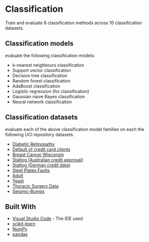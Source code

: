 # Classification

Train and evaluate 8 classification methods across 10 classification datasets.

## Classification models

evaluate the following classification models:

* k-nearest neighbours classification
* Support vector classification
* Decision tree classification
* Random forest classification
* AdaBoost classification
* Logistic regression (for classification)
* Gaussian naive Bayes classification
* Neural network classification

## Classification datasets

evaluate each of the above classification model families on each the following UCI repository
datasets.

* [Diabetic Retinopathy](https://archive.ics.uci.edu/ml/datasets/Diabetic+Retinopathy+Debrecen+Data+Set)
* [Default of credit card clients](https://archive.ics.uci.edu/ml/datasets/default+of+credit+card+clients)
* [Breast Cancer Wisconsin](https://archive.ics.uci.edu/ml/datasets/Breast+Cancer+Wisconsin+(Diagnostic))
* [Statlog (Australian credit approval)](http://archive.ics.uci.edu/ml/datasets/statlog+(australian+credit+approval))
* [Statlog (German credit data)](https://archive.ics.uci.edu/ml/datasets/Statlog+(German+Credit+Data))
* [Steel Plates Faults](https://archive.ics.uci.edu/ml/datasets/Steel+Plates+Faults)
* [Adult](https://archive.ics.uci.edu/ml/datasets/adult)
* [Yeast](https://archive.ics.uci.edu/ml/datasets/Yeast)
* [Thoracic Surgery Data](https://archive.ics.uci.edu/ml/datasets/Thoracic+Surgery+Data)
* [Seismic-Bumps](https://archive.ics.uci.edu/ml/datasets/seismic-bumps)

## Built With

* [Visual Studio Code](https://jupyter.org/) - The IDE used
* [scikit-learn](https://scikit-learn.org/stable/)
* [NumPy](https://numpy.org/)
* [pandas](https://pandas.pydata.org/)